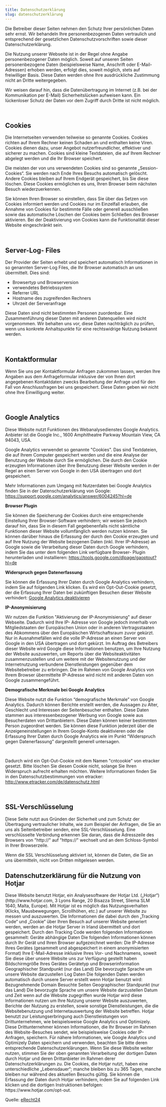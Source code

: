 ```yaml
---
title: Datenschutzerklärung
slug: datenschutzerklärung
---
```

<p>Die Betreiber dieser Seiten nehmen den Schutz Ihrer pers&ouml;nlichen Daten sehr ernst. Wir behandeln Ihre personenbezogenen Daten vertraulich und entsprechend der gesetzlichen Datenschutzvorschriften sowie dieser Datenschutzerkl&auml;rung.</p> <p>Die Nutzung unserer Webseite ist in der Regel ohne Angabe personenbezogener Daten m&ouml;glich. Soweit auf unseren Seiten personenbezogene Daten (beispielsweise Name, Anschrift oder E-Mail-Adressen) erhoben werden, erfolgt dies, soweit m&ouml;glich, stets auf freiwilliger Basis. Diese Daten werden ohne Ihre ausdr&uuml;ckliche Zustimmung nicht an Dritte weitergegeben.</p> <p>Wir weisen darauf hin, dass die Daten&uuml;bertragung im Internet (z.B. bei der Kommunikation per E-Mail) Sicherheitsl&uuml;cken aufweisen kann. Ein l&uuml;ckenloser Schutz der Daten vor dem Zugriff durch Dritte ist nicht m&ouml;glich.</p><p>&nbsp;</p> <h2> Cookies</h2> <p>Die Internetseiten verwenden teilweise so genannte Cookies. Cookies richten auf Ihrem Rechner keinen Schaden an und enthalten keine Viren. Cookies dienen dazu, unser Angebot nutzerfreundlicher, effektiver und sicherer zu machen. Cookies sind kleine Textdateien, die auf Ihrem Rechner abgelegt werden und die Ihr Browser speichert.</p> <p>Die meisten der von uns verwendeten Cookies sind so genannte „Session-Cookies“. Sie werden nach Ende Ihres Besuchs automatisch gel&ouml;scht. Andere Cookies bleiben auf Ihrem Endger&auml;t gespeichert, bis Sie diese l&ouml;schen. Diese Cookies erm&ouml;glichen es uns, Ihren Browser beim n&auml;chsten Besuch wiederzuerkennen.</p> <p>Sie k&ouml;nnen Ihren Browser so einstellen, dass Sie &uuml;ber das Setzen von Cookies informiert werden und Cookies nur im Einzelfall erlauben, die Annahme von Cookies f&uuml;r bestimmte F&auml;lle oder generell ausschlie&szlig;en sowie das automatische L&ouml;schen der Cookies beim Schlie&szlig;en des Browser aktivieren. Bei der Deaktivierung von Cookies kann die Funktionalit&auml;t dieser Website eingeschr&auml;nkt sein.</p><p>&nbsp;</p> <h2>Server-Log- Files</h2> <p>Der Provider der Seiten erhebt und speichert automatisch Informationen in so genannten Server-Log Files, die Ihr Browser automatisch an uns &uuml;bermittelt. Dies sind:</p> <ul> <li> Browsertyp und Browserversion</li> <li>verwendetes Betriebssystem</li> <li>Referrer URL</li> <li> Hostname des zugreifenden Rechners</li> <li>Uhrzeit der Serveranfrage</li> </ul> <p>Diese Daten sind nicht bestimmten Personen zuordenbar. Eine Zusammenf&uuml;hrung dieser Daten mit anderen Datenquellen wird nicht vorgenommen. Wir behalten uns vor, diese Daten nachtr&auml;glich zu pr&uuml;fen, wenn uns konkrete Anhaltspunkte f&uuml;r eine rechtswidrige Nutzung bekannt werden.</p> <p>&nbsp;</p> <h2>Kontaktformular</h2> <p>Wenn Sie uns per Kontaktformular Anfragen zukommen lassen, werden Ihre Angaben aus dem Anfrageformular inklusive der von Ihnen dort angegebenen Kontaktdaten zwecks Bearbeitung der Anfrage und f&uuml;r den Fall von Anschlussfragen bei uns gespeichert. Diese Daten geben wir nicht ohne Ihre Einwilligung weiter.</p><p>&nbsp;</p> <h2>Google Analytics</h2> <p>Diese Website nutzt Funktionen des Webanalysedienstes Google Analytics. Anbieter ist die Google Inc., 1600 Amphitheatre Parkway Mountain View, CA 94043, USA.</p> <p>Google Analytics verwendet so genannte &quot;Cookies&quot;. Das sind Textdateien, die auf Ihrem Computer gespeichert werden und die eine Analyse der Benutzung der Website durch Sie erm&ouml;glichen. Die durch den Cookie erzeugten Informationen &uuml;ber Ihre Benutzung dieser Website werden in der Regel an einen Server von Google in den USA &uuml;bertragen und dort gespeichert.</p> <p>Mehr Informationen zum Umgang mit Nutzerdaten bei Google Analytics finden Sie in der Datenschutzerkl&auml;rung von Google: <a href="https://support.google.com/analytics/answer/6004245?hl=de"> https://support.google.com/analytics/answer/6004245?hl=de</a></p> <p><strong>Browser Plugin</strong></p> <p>Sie k&ouml;nnen die Speicherung der Cookies durch eine entsprechende Einstellung Ihrer Browser-Software verhindern; wir weisen Sie jedoch darauf hin, dass Sie in diesem Fall gegebenenfalls nicht s&auml;mtliche Funktionen dieser Website vollumf&auml;nglich werden nutzen k&ouml;nnen. Sie k&ouml;nnen dar&uuml;ber hinaus die Erfassung der durch den Cookie erzeugten und auf Ihre Nutzung der Website bezogenen Daten (inkl. Ihrer IP-Adresse) an Google sowie die Verarbeitung dieser Daten durch Google verhindern, indem Sie das unter dem folgenden Link verf&uuml;gbare Browser-
Plugin herunterladen und installieren: <a href="https://tools.google.com/dlpage/gaoptout?hl=de"> https://tools.google.com/dlpage/gaoptout?hl=de</a></p> <p><strong>Widerspruch gegen Datenerfassung</strong></p> <p>Sie k&ouml;nnen die Erfassung Ihrer Daten durch Google Analytics verhindern, indem Sie auf folgenden Link klicken. Es wird ein Opt-Out-Cookie gesetzt, der die Erfassung Ihrer Daten bei zuk&uuml;nftigen Besuchen dieser Website verhindert: <a href="javascript:gaOptout();"> Google Analytics deaktivieren</a></p><p><strong>IP-Anonymisierung</strong></p> <p>Wir nutzen die Funktion &quot;Aktivierung der IP-Anonymisierung&quot; auf dieser Webseite. Dadurch wird Ihre IP- Adresse von Google jedoch innerhalb von Mitgliedstaaten der Europ&auml;ischen Union oder in anderen Vertragsstaaten des Abkommens &uuml;ber den Europ&auml;ischen Wirtschaftsraum zuvor gek&uuml;rzt. Nur in Ausnahmef&auml;llen wird die volle IP-Adresse an einen Server von Google in den USA &uuml;bertragen und dort gek&uuml;rzt. Im Auftrag des Betreibers dieser Website wird Google diese Informationen benutzen, um Ihre Nutzung der Website auszuwerten, um Reports &uuml;ber die Websiteaktivit&auml;ten zusammenzustellen und um weitere mit der Websitenutzung und der Internetnutzung verbundene Dienstleistungen gegen&uuml;ber dem Websitebetreiber zu erbringen. Die im Rahmen von Google Analytics von Ihrem Browser &uuml;bermittelte IP-Adresse wird nicht mit anderen Daten von Google zusammengef&uuml;hrt. <p><strong>Demografische Merkmale bei Google Analytics</strong></p> <p>Diese Website nutzt die Funktion &ldquo;demografische Merkmale&rdquo; von Google Analytics. Dadurch k&ouml;nnen Berichte erstellt werden, die Aussagen zu Alter, Geschlecht und Interessen der Seitenbesucher enthalten. Diese Daten stammen aus interessenbezogener Werbung von Google sowie aus Besucherdaten von Drittanbietern. Diese Daten k&ouml;nnen keiner bestimmten Person zugeordnet werden. Sie k&ouml;nnen diese Funktion jederzeit &uuml;ber die Anzeigeneinstellungen in Ihrem Google-Konto deaktivieren oder die Erfassung Ihrer Daten durch Google Analytics wie im Punkt &ldquo;Widerspruch gegen Datenerfassung&rdquo; dargestellt generell untersagen. <p>&nbsp;</p> <p> Dadurch wird ein Opt-Out-Cookie mit dem Namen "cntcookie" von etracker gesetzt. Bitte l&ouml;schen Sie diesen Cookie nicht, solange Sie Ihren Widerspruch aufrecht erhalten m&ouml;chten. Weitere Informationen finden Sie in den Datenschutzbestimmungen von etracker: <a href="http://www.etracker.com/de/datenschutz.html">http://www.etracker.com/de/datenschutz.html</a> </p><p>&nbsp;</p> <h2>SSL-Verschl&uuml;sselung</h2> <p>Diese Seite nutzt aus Gr&uuml;nden der Sicherheit und zum Schutz der &Uuml;bertragung vertraulicher Inhalte, wie zum Beispiel der Anfragen, die Sie an uns als Seitenbetreiber senden, eine SSL-Verschl&uuml;sselung. Eine verschl&uuml;sselte Verbindung erkennen Sie daran, dass die Adresszeile des Browsers von &quot;http://&quot; auf &quot;https://&quot; wechselt und an dem Schloss-Symbol in Ihrer Browserzeile.</p> <p>Wenn die SSL Verschl&uuml;sselung aktiviert ist, k&ouml;nnen die Daten, die Sie an uns &uuml;bermitteln, nicht von Dritten mitgelesen werden.</p><p><h2>Datenschutzerklärung für die Nutzung von Hotjar </h2>
Diese Website benutzt Hotjar, ein Analysesoftware der Hotjar Ltd. („Hotjar“) (http://www.hotjar.com, 3 Lyons Range, 20 Bisazza Street, Sliema SLM 1640, Malta, Europe). Mit Hotjar ist es möglich das Nutzungsverhalten (Klicks, Mausbewegungen, Scrollhöhen, etc.) auf unserer Website zu messen und auszuwerten. Die Informationen die dabei durch den „Tracking Code“ und „Cookie“ über Ihren Besuch auf unserer Website generiert werden, werden an die Hotjar Server in Irland übermittelt und dort gespeichert. Durch den Tracking Code werden folgenden Informationen gesammelt:
Geräte abhängige Daten
Die folgenden Informationen können durch Ihr Gerät und Ihren Browser aufgezeichnet werden:
Die IP-Adresse Ihres Gerätes (gesammelt und abgespeichert in einem anonymisierten Format)
Ihre E-Mail-Adresse inklusive Ihres Vor- und Nachnamens, soweit Sie diese über unsere Website uns zur Verfügung gestellt haben
Bildschirmgröße Ihres Gerätes
Gerätetyp und Browserinformation
Geographischer Standpunkt (nur das Land)
Die bevorzugte Sprache um unsere Website darzustellen
Log Daten
Die folgenden Daten werden automatisch durch unsere Server erstellt wenn Hotjar benutzt wird:
Bezugnehmende Domain
Besuchte Seiten
Geographischer Standpunkt (nur das Land)
Die bevorzugte Sprache um unsere Website darzustellen
Datum und Zeit wenn auf die Website zugegriffen wurde
Hotjar wird diese Informationen nutzen um Ihre Nutzung unserer Website auszuwerten, Berichte der Nutzung zu erstellen, sowie sonstige Dienstleistungen, die die Websitebenutzung und Internetauswertung der Website betreffen. Hotjar benutzt zur Leistungserbringung auch Dienstleistungen von Drittunternehmen, wie beispielsweise Google Analytics und Optimizely. Diese Drittunternehmer können Informationen, die Ihr Browser im Rahmen des Website-Besuches sendet, wie beispielsweise Cookies oder IP-Anfragen, speichern. Für nähere Informationen, wie Google Analytics und Optimizely Daten speichern und verwenden, beachten Sie bitte deren entsprechende Datenschutzerklärungen.
Wenn Sie diese Website weiter nutzen, stimmen Sie der oben genannten Verarbeitung der dortigen Daten durch Hotjar und deren Drittanbieter im Rahmen derer Datenschutzerklärungen zu.
Die Cookies, die Hotjar nutzt, haben eine unterschiedliche „Lebensdauer“; manche bleiben bis zu 365 Tagen, manche bleiben nur während des aktuellen Besuchs gültig.
Sie können die Erfassung der Daten durch Hotjar verhindern, indem Sie auf folgenden Link klicken und die dortigen Instruktionen befolgen: https://www.hotjar.com/opt-out.</p> <p>Quelle: <a href="https://www.e-recht24.de"> eRecht24</a></p>
